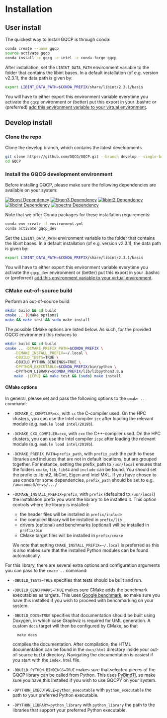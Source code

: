 # Installation

## User install

The quickest way to install GQCP is through conda:

```bash
conda create --name gqcp
source activate gqcp
conda install -c gqcg -c intel -c conda-forge gqcp
```

After installation, set the `LIBINT_DATA_PATH` environment variable to the folder that contains the libint bases. In a default installation (of e.g. version v2.3.1), the data path is given by:

```bash
export LIBINT_DATA_PATH=$CONDA_PREFIX/share/libint/2.3.1/basis
```

You will have to either export this environment variable everytime you activate the `gqcp` environment or (better) put this export in your .bashrc or (preferred) [add this environment variable to your virtual environment](https://docs.conda.io/projects/conda/en/latest/user-guide/tasks/manage-environments.html#saving-environment-variables).

## Develop install

###  Clone the repo

Clone the develop branch, which contains the latest developments

```bash
git clone https://github.com/GQCG/GQCP.git --branch develop --single-branch --recurse-submodules
cd GQCP
```

### Install the GQCG development environment

Before installing GQCP, please make sure the following dependencies are available on your system:

[![Boost Dependency](https://img.shields.io/badge/Boost-<=1.69-000000.svg)](http://www.boost.org)
[![Eigen3 Dependency](https://img.shields.io/badge/Eigen-3.3.4+-000000.svg)](http://eigen.tuxfamily.org/index.php?title=Main_Page)
[![libint2 Dependency](https://img.shields.io/badge/libint-2.3.1+-000000.svg)](https://github.com/evaleev/libint)
[![libcint Dependency](https://img.shields.io/badge/gqcg_libcint-develop-000000.svg)](https://github.com/GQCG/libcint/tree/develop)
[![spectra Dependency](https://img.shields.io/badge/gqcg_spectra-master-000000.svg)](https://github.com/GQCG/spectra/tree/master)

Note that we offer Conda packages for these installation requirements:

```bash
conda env create -f environment.yml
conda activate gqcp_dev
```

Set the `LIBINT_DATA_PATH` environment variable to the folder that contains the libint bases. In a default installation (of e.g. version v2.3.1), the data path is given by:

```bash
export LIBINT_DATA_PATH=$CONDA_PREFIX/share/libint/2.3.1/basis
```

You will have to either export this environment variable everytime you activate the `gqcp_dev` environment or (better) put this export in your .bashrc or (preferred) [add this environment variable to your virtual environment](https://docs.conda.io/projects/conda/en/latest/user-guide/tasks/manage-environments.html#saving-environment-variables).

### CMake out-of-source build

Perform an out-of-source build:

```bash
mkdir build && cd build
cmake .. (CMake options)
make && make test && sudo make install
```

The possible CMake options are listed below. As such, for the provided GQCG environment this reduces to

```bash
mkdir build && cd build
cmake .. -DCMAKE_PREFIX_PATH=$CONDA_PREFIX \
    -DCMAKE_INSTALL_PREFIX=~/.local \
    -DBUILD_TESTS=TRUE \ 
    -DBUILD_PYTHON_BINDINGS=TRUE \
    -DPYTHON_EXECUTABLE=$CONDA_PREFIX/bin/python \ 
    -DPYTHON_LIBRARY=$CONDA_PREFIX/lib/libpython3.8.a
    make -j{CPU} && make test && (sudo) make install
```

#### CMake options

In general, please set and pass the following options to the `cmake ..` command:

* `-DCMAKE_C_COMPILER=cc`, with `cc` the C-compiler used. On the HPC clusters, you can use the Intel compiler `icc` after loading the relevant module (e.g. `module load intel/2019b`).

* `-DCMAKE_CXX_COMPILER=cxx`, with `cxx` the C++-compiler used. On the HPC clusters, you can use the Intel compiler `icpc` after loading the relevant module (e.g. `module load intel/2019b`).

* `-DCMAKE_PREFIX_PATH=prefix_path`, with `prefix_path` the path to those libraries and includes that are not in default locations, but are grouped together.
   For instance, setting the prefix_path to `/usr/local` ensures that the folders `cmake`, `lib`, `lib64` and `include` can be found.
   You should set the prefix to libInt2, libCint, Eigen and Intel MKL.
   If you have chosen to use conda for some dependencies, `prefix_path` should be set to e.g. `/anaconda3/envs/.../`

* `-DCMAKE_INSTALL_PREFIX=prefix`, with `prefix` (defaulted to `/usr/local`) the installation prefix you want the library to be installed it. This option controls where the library is installed:
    * the header files will be installed in `prefix/include`
    * the compiled library will be installed in `prefix/lib`
    * drivers (optional) and benchmarks (optional) will be installed in `prefix/bin`
    * CMake target files will be installed in `prefix/cmake`

    We note that setting `CMAKE_INSTALL_PREFIX=~/.local` is preferred as this is also makes sure that the installed Python modules can be found automatically.


For this library, there are several extra options and configuration arguments you can pass to the `cmake ..` command:

* `-DBUILD_TESTS=TRUE` specifies that tests should be built and run.

* `-DBUILD_BENCHMARKS=TRUE` makes sure CMake adds the benchmark executables as targets. This uses [Google benchmark](https://github.com/google/benchmark), so make sure you have this installed if you wish to proceed with benchmarking on your system.

* `-DBUILD_DOCS=TRUE` specifies that documentation should be built using Doxygen, in which case Graphviz is required for UML generation. A custom `docs` target will then be configured by CMake, so that

        make docs

    compiles the documentation. After compilation, the HTML documentation can be found in the `docs/html` directory inside your out-of-source `build` directory. Navigating the documentation is easiest if you start with the `index.html` file.

* `-DBUILD_PYTHON_BINDINGS=TRUE` makes sure that selected pieces of the GQCP library can be called from Python. This uses [PyBind11](https://github.com/pybind/pybind11), so make sure you have this installed if you wish to use GQCPY on your system.

* `-DPYTHON_EXECUTABLE=python_executable` with `python_executable` the path to your preferred Python executable.

* `-DPYTHON_LIBRARY=python_library` with `python_library` the path to the libraries that support your preferred Python executable.
